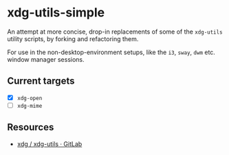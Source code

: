 # xdg-utils-simple

An attempt at more concise, drop-in replacements of some of the `xdg-utils` utility scripts, by forking and refactoring them.

For use in the non-desktop-environment setups, like the `i3`, `sway`, `dwm` etc. window manager sessions.

## Current targets

-   [x] `xdg-open`
-   [ ] `xdg-mime`

## Resources

-   [xdg / xdg-utils · GitLab](https://gitlab.freedesktop.org/xdg/xdg-utils)
